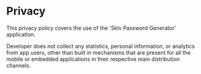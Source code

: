# Privacy
This privacy policy covers the use of the 'Sklv Password Generator' application.

Developer does not collect any statistics, personal information, or analytics from app users, other than built in mechanisms that are present for all the mobile or embedded applications in their respective main distribution channels.
